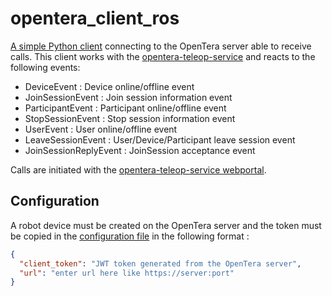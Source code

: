 # opentera_client_ros

 [A simple Python client](scripts/opentera_client_ros.py) connecting to the OpenTera server able to receive calls. This client works with the [opentera-teleop-service](https://github.com/introlab/opentera-teleop-service) and reacts to the following events:

* DeviceEvent : Device online/offline event
* JoinSessionEvent : Join session information event
* ParticipantEvent : Participant online/offline event
* StopSessionEvent : Stop session information event
* UserEvent : User online/offline event
* LeaveSessionEvent : User/Device/Participant leave session event
* JoinSessionReplyEvent : JoinSession acceptance event

Calls are initiated with the [opentera-teleop-service webportal](https://github.com/introlab/opentera-teleop-service/tree/main/webportal).

## Configuration

 A robot device must be created on the OpenTera server and the token must be copied in the [configuration file](config/client_config.json) in the following format :

```json
{
  "client_token": "JWT token generated from the OpenTera server",
  "url": "enter url here like https://server:port"
}
```
